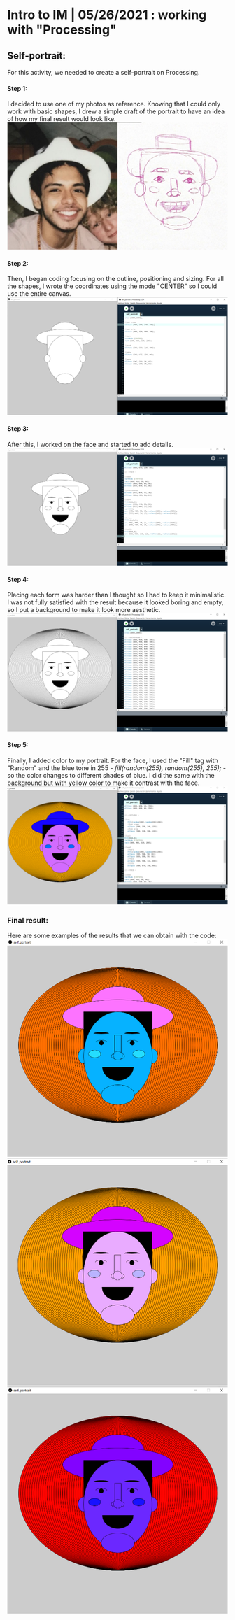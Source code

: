 # Intro to IM | 05/26/2021 : working with "Processing"

## Self-portrait:
For this activity, we needed to create a self-portrait on Processing.

#### Step 1:
I decided to use one of my photos as reference. Knowing that I could only work with basic shapes, I drew a simple draft of the portrait to have an idea of how my final result would look like.
![](https://github.com/andresugartechea/introToIM/blob/main/May26/reference.jpg?raw=true)

#### Step 2:
Then, I began coding focusing on the outline, positioning and sizing. For all the shapes, I wrote the coordinates using the mode "CENTER" so I could use the entire canvas.
![](https://github.com/andresugartechea/introToIM/blob/main/May26/first%20step%20(outline).png?raw=true)

#### Step 3:
After this, I worked on the face and started to add details.
![](https://github.com/andresugartechea/introToIM/blob/main/May26/second%20step%20(face).png?raw=true)

#### Step 4:
Placing each form was harder than I thought so I had to keep it minimalistic. I was not fully satisfied with the result because it looked boring and empty, so I put a background to make it look more aesthetic.
![](https://github.com/andresugartechea/introToIM/blob/main/May26/third%20step%20(background).png?raw=true)

#### Step 5:
Finally, I added color to my portrait. For the face, I used the "Fill" tag with "Random" and the blue tone in 255 *- fill(random(255), random(255), 255); -* so the color changes to different shades of blue. I did the same with the background but with yellow color to make it contrast with the face.
![](https://github.com/andresugartechea/introToIM/blob/main/May26/four%20step%20(color).png?raw=true)

### Final result:
Here are some examples of the results that we can obtain with the code:
![](https://github.com/andresugartechea/introToIM/blob/main/May26/example1.png?raw=true) 
![](https://github.com/andresugartechea/introToIM/blob/main/May26/example2.png?raw=true)
![](https://github.com/andresugartechea/introToIM/blob/main/May26/example3.png?raw=true)
